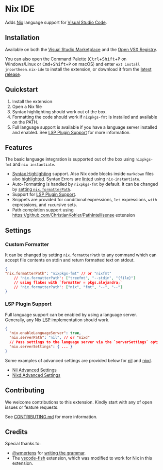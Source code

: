 # Nix IDE

Adds [Nix](https://nixos.org/) language support for [Visual Studio Code](https://code.visualstudio.com/).

## Installation

Available on both the [Visual Studio Marketplace](https://marketplace.visualstudio.com/items?itemName=jnoortheen.nix-ide) and the [Open VSX Registry](https://open-vsx.org/extension/jnoortheen/nix-ide).

You can also open the Command Palette (<kbd>Ctrl</kbd>+<kbd>Shift</kbd>+<kbd>P</kbd> on Windows/Linux or <kbd>Cmd</kbd>+<kbd>Shift</kbd>+<kbd>P</kbd> on macOS) and enter `ext install jnoortheen.nix-ide` to install the extension, or download it from the [latest release](https://github.com/nix-community/vscode-nix-ide/releases/latest).

## Quickstart

1. Install the extension
2. Open a Nix file
3. Syntax highlighting should work out of the box.
4. Formatting the code should work if `nixpkgs-fmt` is installed and available on the PATH.
5. Full language support is available if you have a language server installed and enabled. See [LSP Plugin Support](#lsp-plugin-support) for more information.

## Features

The basic language integration is supported out of the box using `nixpkgs-fmt` and `nix instantiate`.

- [Syntax Highlighting](./images/docs/nix-syntax-highlight.png) support. Also Nix code blocks inside `markdown` files also [highlighted](./images/docs/md-embed-nix.png). Syntax Errors are [linted](./images/docs/linting.png) using `nix-instantiate`.
- Auto-Formatting is handled by `nixpkgs-fmt` by default. It can be changed by [setting `nix.formatterPath`](#custom-formatter).
- Support for [LSP Plugin Support](#lsp-plugin-support).
- Snippets are provided for conditional expressions, `let` expressions, `with` expressions, and `rec`ursive sets.
- Path completion support using https://github.com/ChristianKohler/PathIntellisense extension

## Settings

### Custom Formatter

It can be changed by setting `nix.formatterPath` to any command which can accept file contents on stdin and return formatted text on stdout.

```json
{
"nix.formatterPath": "nixpkgs-fmt" // or "nixfmt"
    // "nix.formatterPath": ["treefmt", "--stdin", "{file}"]
    // using flakes with `formatter = pkgs.alejandra;`
    // "nix.formatterPath": ["nix", "fmt", "--", "--"]
}
```

### LSP Plugin Support

Full language support can be enabled by using a language server. Generally, any Nix [LSP](https://microsoft.github.io/language-server-protocol/) implementation should work.

```json
{
  "nix.enableLanguageServer": true,
  "nix.serverPath": "nil", // or "nixd"
  // Pass settings to the language server via the `serverSettings` option.
  "nix.serverSettings": { ... }
}
```
Some examples of advanced settings are provided below for [nil](https://github.com/oxalica/nil) and [nixd](https://github.com/nix-community/nixd).

* [Nil Advanced Settings](./docs/snippets/advanced-nil-settings.jsonc)
* [Nixd Advanced Settings](./docs/snippets/advanced-nixd-settings.jsonc)

## Contributing

We welcome contributions to this extension. Kindly start with any of open issues or feature requests.

See [CONTRIBUTING.md](./CONTRIBUTING.md) for more information.

## Credits

Special thanks to:

- [@wmertens](https://github.com/wmertens) for [writing the grammar](https://github.com/wmertens/sublime-nix/blob/master/nix.tmLanguage).
- The [vscode-fish](https://github.com/bmalehorn/vscode-fish/) extension, which was modified to work for Nix in this extension.
